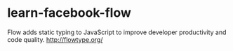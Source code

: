 # learn-facebook-flow
Flow adds static typing to JavaScript to improve developer productivity and code quality.  http://flowtype.org/
